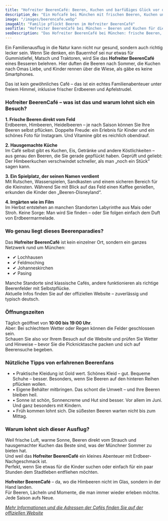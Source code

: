 ```yaml
---
title: "Hofreiter BeerenCafé: Beeren, Kuchen und barfüßiges Glück vor den Toren Münchens"
description_de: "Ein Hofcafé bei München mit frischen Beeren, Kuchen und Spielplatz – ein perfektes Ausflugsziel für Familien in der Natur."
image: "/images/beerencafe.webp"
imageAlt: "Familie pflückt Beeren im Hofreiter BeerenCafé"
seoTitle: "Hofreiter BeerenCafé bei München – Beeren und Kuchen für die ganze Familie"
seoDescription: "Das Hofreiter BeerenCafé bei München: frische Beeren, hausgemachte Kuchen, Spielplatz und Natur. Der perfekte Ort für einen Familienausflug."
---
```


Ein Familienausflug in die Natur kann nicht nur gesund, sondern auch richtig lecker sein. Wenn Sie denken, ein Bauernhof sei nur etwas für Gummistiefel, Matsch und Traktoren, wird Sie das **Hofreiter BeerenCafé** eines Besseren belehren. Hier duften die Beeren nach Sommer, die Kuchen nach Omas Liebe, und Kinder rennen über die Wiese, als gäbe es keine Smartphones. 

Das ist kein gewöhnliches Café – das ist ein echtes Familienabenteuer unter freiem Himmel, inklusive frischer Erdbeeren und Apfelstrudel.

### Hofreiter BeerenCafé – was ist das und warum lohnt sich ein Besuch?

**1. Frische Beeren direkt vom Feld**  
Erdbeeren, Himbeeren, Heidelbeeren – je nach Saison können Sie Ihre Beeren selbst pflücken. Doppelte Freude: ein Erlebnis für Kinder und ein schönes Foto für Instagram. Und Vitamine gibt es reichlich obendrauf.

**2. Hausgemachte Küche**  
Im Café selbst gibt es Kuchen, Eis, Getränke und andere Köstlichkeiten – aus genau den Beeren, die Sie gerade gepflückt haben. Geprüft und geliebt: Der Himbeerkuchen verschwindet schneller, als man „noch ein Stück“ sagen kann.

**3. Ein Spielplatz, der seinen Namen verdient**  
Mit Rutschen, Wasserspielen, Sandkasten und einem sicheren Bereich für die Kleinsten. Während Sie mit Blick auf das Feld einen Kaffee genießen, erkunden die Kinder den „Beeren-Disneyland“.

**4. Irrgärten wie im Film**  
Im Herbst entstehen an manchen Standorten Labyrinthe aus Mais oder Stroh. Keine Sorge: Man wird Sie finden – oder Sie folgen einfach dem Duft von Erdbeermarmelade.

### Wo genau liegt dieses Beerenparadies?

Das **Hofreiter BeerenCafé** ist kein einzelner Ort, sondern ein ganzes Netzwerk rund um München:

- ✔ Lochhausen  
- ✔ Feldmoching  
- ✔ Johanneskirchen  
- ✔ Pasing

Manche Standorte sind klassische Cafés, andere funktionieren als richtige Beerenfelder mit Selbstpflücke.  
Aktuelle Infos finden Sie auf der offiziellen Website – zuverlässig und typisch deutsch.

### Öffnungszeiten

Täglich geöffnet von **10:00 bis 19:00 Uhr**.  
Aber: Bei schlechtem Wetter oder Regen können die Felder geschlossen sein.  
Schauen Sie also vor Ihrem Besuch auf die Website und prüfen Sie Wetter und Hinweise – bevor Sie die Picknicktasche packen und sich auf Beerensuche begeben.

### Nützliche Tipps von erfahrenen Beerenfans

- • Praktische Kleidung ist Gold wert. Schönes Kleid – gut. Bequeme Schuhe – besser. Besonders, wenn Sie Beeren auf den hinteren Reihen pflücken wollen.  
- • Eigene Behälter mitbringen. Das schont die Umwelt – und Ihre Beeren bleiben heil.  
- • Sonne ist schön, Sonnencreme und Hut sind besser. Vor allem im Juni. Und ganz besonders mit Kindern.  
- • Früh kommen lohnt sich. Die süßesten Beeren warten nicht bis zum Mittag.

### Warum lohnt sich dieser Ausflug?

Weil frische Luft, warme Sonne, Beeren direkt vom Strauch und hausgemachter Kuchen das Beste sind, was der Münchner Sommer zu bieten hat.  
Und weil das **Hofreiter BeerenCafé** ein kleines Abenteuer mit Erdbeer-Nachgeschmack ist.  
Perfekt, wenn Sie etwas für die Kinder suchen oder einfach für ein paar Stunden dem Stadtleben entfliehen möchten.

**Hofreiter BeerenCafé** – da, wo die Himbeeren nicht im Glas, sondern in der Hand landen.  
Für Beeren, Lächeln und Momente, die man immer wieder erleben möchte. Jede Saison aufs Neue.

[*Mehr Informationen und die Adressen der Cafés finden Sie auf der offiziellen Website*](https://www.hofreiter.de/beerencaf%C3%A9/)
